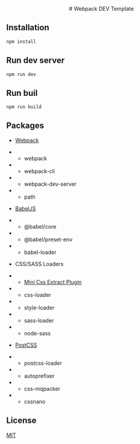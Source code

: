 <p align="center"># Webpack DEV Template</p>

## Installation

```bash
npm install
```

## Run dev server

```bash
npm run dev
```

## Run buil

```bash
npm run build
```

## Packages

- [Webpack](https://webpack.js.org/)
- - webpack
- - webpack-cli
- - webpack-dev-server

- - path

- [BabelJS](https://babeljs.io/)
- - @babel/core
- - @babel/preset-env
- - babel-loader

- CSS/SASS Loaders
- - [Mini Css Extract Plugin](https://webpack.js.org/plugins/mini-css-extract-plugin/)
- - css-loader
- - style-loader
- - sass-loader
- - node-sass

- [PostCSS](https://postcss.org/)
- - postcss-loader
- - autoprefixer
- - css-mqpacker
- - cssnano



## License
[MIT](https://choosealicense.com/licenses/mit/)